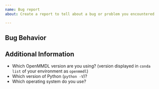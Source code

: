 ```yaml
---
name: Bug report
about: Create a report to tell about a bug or problem you encountered

---
```


## Bug Behavior ##

<!-- A description of what happens. (Code to reproduce the behavior can be added below). Please check that your bug is consistently reproducable -->

## Additional Information ##

- Which OpenMMDL version are you using? (version displayed in `conda list` of your environment as `openmmdl`)
- Which version of Python (`python -V`)?
- Which operating system do you use?

